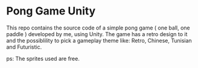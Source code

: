 # Pong Game Unity 

This repo contains the source code of a simple pong game ( one ball, one paddle ) developed by me, using Unity. The game has a retro design to it and the possiblility to pick a gameplay theme like: Retro, Chinese, Tunisian and Futuristic.

ps: The sprites used are free.
